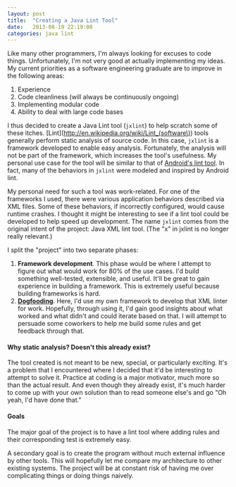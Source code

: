 ```yaml
---
layout: post
title:  "Creating a Java Lint Tool"
date:   2013-08-19 22:19:00
categories: java lint
---
```


Like many other programmers, I'm always looking for excuses to code
things. Unfortunately, I'm not very good at actually implementing my ideas. My
current priorities as a software engineering graduate are to improve in the
following areas:

  1. Experience
  2. Code cleanliness (will always be continuously ongoing)
  3. Implementing modular code
  4. Ability to deal with large code bases

I thus decided to create a Java Lint tool (`jxlint`) to help scratch some of
these itches. [Lint](http://en.wikipedia.org/wiki/Lint_(software\)) tools
generally perform static analysis of source code. In this case, `jxlint` is a
framework developed to enable easy analysis. Fortunately, the analysis will
not be part of the framework, which increases the tool's usefulness. My
personal use case for the tool will be similar to that of [Android's lint tool](http://developer.android.com/tools/help/lint.html).
In fact, many of the behaviors in `jxlint` were modeled and inspired by
Android lint.

My personal need for such a tool was work-related. For one of the frameworks I
used, there were various application behaviors described via XML files. Some
of these behaviors, if incorrectly configured, would cause runtime crashes. I
thought it might be interesting to see if a lint tool could be developed to
help speed up development. The name `jxlint` comes from the original intent of
the project: Java XML lint tool. (The "x" in jxlint is no longer really
relevant.)

I split the "project" into two separate phases:

1. **Framework development**. This phase would be where I attempt to figure
   out what would work for 80% of the use cases. I'd build something
   well-tested, extensible, and useful. It'll be great to gain experience in
   building a framework. This is extremely useful because building frameworks
   is hard.
2. **[Dogfooding](http://en.wikipedia.org/wiki/Eating_your_own_dog_food)**.
   Here, I'd use my own framework to develop that XML linter for work.
   Hopefully, through using it, I'd gain good insights about what worked and
   what didn't and could iterate based on that. I will attempt to persuade
   some coworkers to help me build some rules and get feedback through that.

#### Why static analysis? Doesn't this already exist?

The tool created is not meant to be new, special, or particularly exciting.
It's a problem that I encountered where I decided that it'd be interesting to
attempt to solve it. Practice at coding is a major motivator, much more so
than the actual result. And even though they already exist, it's much harder
to come up with your own solution than to read someone else's and go "Oh yeah,
I'd have done that."

#### Goals

The major goal of the project is to have a lint tool where adding rules and
their corresponding test is extremely easy.

A secondary goal is to create the program without much external influence by
other tools. This will hopefully let me compare my architecture to other
existing systems. The project will be at constant risk of having me over
complicating things or doing things naively.
